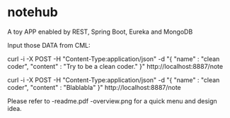 # notehub
A toy APP enabled by REST, Spring Boot, Eureka and MongoDB


Input those DATA from CML:

curl -i -X POST -H "Content-Type:application/json" -d "{  \"name\" : \"clean coder\", \"content\" : \"Try to be a clean coder.\" }" http://localhost:8887/note

curl -i -X POST -H "Content-Type:application/json" -d "{  \"name\" : \"clean coder\", \"content\" : \"Blablabla\" }" http://localhost:8887/note


Please refer to  -readme.pdf -overview.png for a quick menu and design idea.
